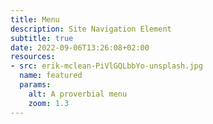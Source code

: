 ```yaml
---
title: Menu
description: Site Navigation Element 
subtitle: true
date: 2022-09-06T13:26:08+02:00
resources:
- src: erik-mclean-PiVlGQLbbYo-unsplash.jpg
  name: featured
  params: 
    alt: A proverbial menu
    zoom: 1.3
---
```


